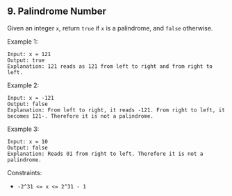 ## 9. Palindrome Number

Given an integer ```x```, return ```true``` if ```x``` is a 
palindrome, and ```false``` otherwise.

Example 1:
```
Input: x = 121
Output: true
Explanation: 121 reads as 121 from left to right and from right to left.
```

Example 2:
```
Input: x = -121
Output: false
Explanation: From left to right, it reads -121. From right to left, it becomes 121-. Therefore it is not a palindrome.
```

Example 3:
```
Input: x = 10
Output: false
Explanation: Reads 01 from right to left. Therefore it is not a palindrome.
```

Constraints:
* ```-2^31 <= x <= 2^31 - 1``` 